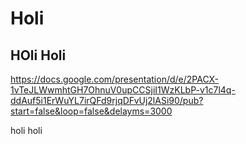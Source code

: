 # Holi
## HOli Holi

https://docs.google.com/presentation/d/e/2PACX-1vTeJLWwmhtGH7OhnuV0upCCSjiI1WzKLbP-v1c7l4q-ddAuf5i1ErWuYL7irQFd9rjqDFvUj2lASi90/pub?start=false&loop=false&delayms=3000


holi holi
